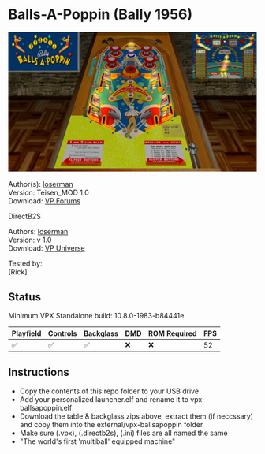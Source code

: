 # Balls-A-Poppin (Bally 1956)
![Table Preview](https://github.com/lilalien/vpx-images/blob/main/vpx-ballsapoppin.png)

Author(s): [loserman](https://www.vpforums.org/index.php?showuser=41250)  
Version: Teisen_MOD 1.0  
Download: [VP Forums](https://www.vpforums.org/index.php?app=downloads&showfile=17920)

DirectB2S

Authors: [loserman](https://www.vpforums.org/index.php?showuser=41250)  
Version: v 1.0  
Download: [VP Universe](https://www.vpforums.org/index.php?app=downloads&showfile=14097)

Tested by:  
[Rick]

## Status 

Minimum VPX Standalone build: 10.8.0-1983-b84441e

| Playfield | Controls | Backglass | DMD | ROM Required | FPS | 
|-----------|----------|-----------|-----|--------------|-----|
| :white_check_mark: | :white_check_mark: | :white_check_mark: | :x: | :x: | 52 |

## Instructions

- Copy the contents of this repo folder to your USB drive
- Add your personalized launcher.elf and rename it to vpx-ballsapoppin.elf
- Download the table & backglass zips above, extract them (if neccssary) and copy them into the external/vpx-ballsapoppin folder
- Make sure (.vpx), (.directb2s), (.ini) files are all named the same
- "The world's first 'multiball' equipped machine"
